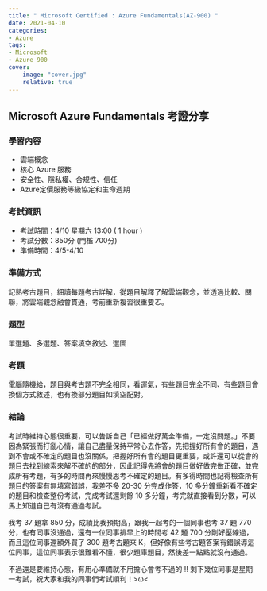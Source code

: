 ```yaml
---
title: " Microsoft Certified : Azure Fundamentals(AZ-900) "
date: 2021-04-10
categories: 
- Azure
tags:
- Microsoft
- Azure 900
cover:
    image: "cover.jpg"
    relative: true
---
```


## Microsoft Azure Fundamentals 考證分享
<!--more-->

### 學習內容
- 雲端概念
- 核心 Azure 服務
- 安全性、隱私權、合規性、信任
- Azure定價服務等級協定和生命週期


### 考試資訊
- 考試時間：4/10 星期六 13:00 ( 1 hour )
- 考試分數：850分 (門檻 700分)
- 準備時間：4/5-4/10

### 準備方式
記熟考古題目，細讀每題考古詳解，從題目解釋了解雲端觀念，並透過比較、關聯，將雲端觀念融會貫通，考前重新複習很重要ㄛ。

### 題型
單選題、多選題、答案填空敘述、選圖

### 考題
電腦隨機給，題目與考古題不完全相同，看運氣，有些題目完全不同、有些題目會換個方式敘述，也有換部分題目如填空配對。

### 結論
考試時維持心態很重要，可以告訴自己「已經做好萬全準備，一定沒問題。」不要因為緊張而打亂心情，讓自己盡量保持平常心去作答，先把握好所有會的題目，遇到不會或不確定的題目也沒關係，把握好所有會的題目更重要，或許還可以從會的題目去找到線索來解不確的的部分，因此記得先將會的題目做好做完做正確，並完成所有考題，有多的時間再來慢慢思考不確定的題目。有多得時間也記得檢查所有題目的答案有無填寫錯誤，我差不多 20-30 分完成作答，10 多分鐘重新看不確定的題目和檢查整份考試，完成考試還剩餘 10 多分鐘，考完就直接看到分數，可以馬上知道自己有沒有通過考試。

我考 37 題拿 850 分，成績比我預期高，跟我一起考的一個同事也考 37 題 770 分，也有同事沒通過，還有一位同事排早上的時間考 42 題 700 分剛好壓線過，而且這位同事還額外買了 300 題考古題來 K，但好像有些考古題答案有錯誤導這位同事，這位同事表示很難看不懂，很少題庫題目，然後差一點點就沒有通過。

不過還是要維持心態，有用心準備就不用擔心會考不過的 !! 剩下幾位同事是星期一考試，祝大家和我的同事們考試順利！>ω<